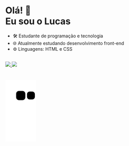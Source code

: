 <h1> Olá! 👋<br> Eu sou o Lucas</h1>

<ul>
  <li> 🛠 Estudante de programação e tecnologia
  <li> 🌐 Atualmente estudando desenvolvimento front-end
  <li> ⚙ Linguagens: HTML e CSS
</ul>
<br>
<div>
  <a href="https://github.com/heviki">
    <img height="180em" src="https://github-readme-stats.vercel.app/api?username=heviki&show_icons=true&theme=dracula&include_all_commits=true&count_private=true"/>
    <img height="180em" src="https://github-readme-stats.vercel.app/api/top-langs/?username=heviki&layout=compact&langs_count=7&theme=dracula"/>
  </a>
</div>
<h1></h1>
<section>
  <a href="https://github.com/heviki">
    <img src="https://github.com/heviki/heviki/blob/output/github-contribution-grid-snake.svg" alt="Github Contributions">
  </a>
</section>



